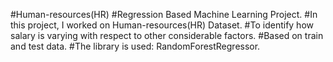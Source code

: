 #Human-resources(HR)
#Regression Based Machine Learning Project. 
#In this project, I worked on Human-resources(HR) Dataset.
#To identify how salary is varying with respect to other considerable factors.
#Based on train and test data.
#The library is used: RandomForestRegressor.
